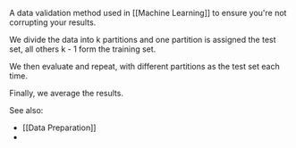 A data validation method used in [[Machine Learning]] to ensure you're not corrupting your results.

We divide the data into k partitions and one partition is assigned the test set, all others k - 1 form the training set.

We then evaluate and repeat, with different partitions as the test set each time.

Finally, we average the results.

See also:
- [[Data Preparation]]
- 
